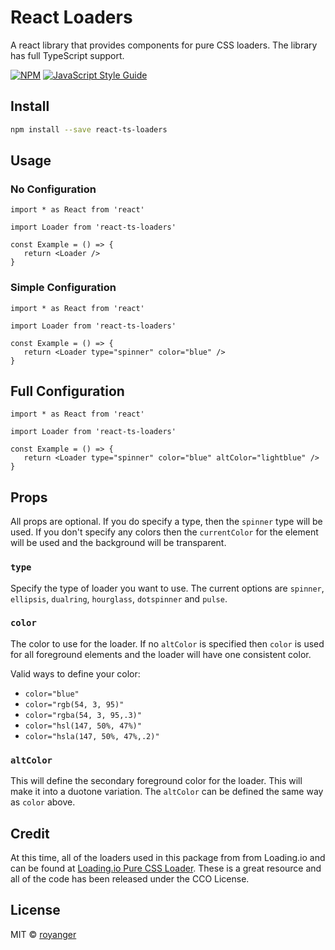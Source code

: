 # React Loaders

A react library that provides components for pure CSS loaders. The library has full TypeScript support.

[![NPM](https://img.shields.io/npm/v/react-ts-loaders.svg)](https://www.npmjs.com/package/react-ts-loaders) [![JavaScript Style Guide](https://img.shields.io/badge/code_style-standard-brightgreen.svg)](https://standardjs.com)

## Install

```bash
npm install --save react-ts-loaders
```

## Usage

### No Configuration

```tsx
import * as React from 'react'

import Loader from 'react-ts-loaders'

const Example = () => {
   return <Loader />
}
```

### Simple Configuration

```tsx
import * as React from 'react'

import Loader from 'react-ts-loaders'

const Example = () => {
   return <Loader type="spinner" color="blue" />
}
```

## Full Configuration

```tsx
import * as React from 'react'

import Loader from 'react-ts-loaders'

const Example = () => {
   return <Loader type="spinner" color="blue" altColor="lightblue" />
}
```

## Props

All props are optional. If you do specify a type, then the `spinner` type will be used. If you don't specify any colors then the `currentColor` for the element will be used and the background will be transparent.

### `type`

Specify the type of loader you want to use. The current options are `spinner`, `ellipsis`, `dualring`, `hourglass`, `dotspinner` and `pulse`.

### `color`

The color to use for the loader. If no `altColor` is specified then `color` is used for all foreground elements and the loader will have one consistent color.

Valid ways to define your color:

-  `color="blue"`
-  `color="rgb(54, 3, 95)"`
-  `color="rgba(54, 3, 95,.3)"`
-  `color="hsl(147, 50%, 47%)"`
-  `color="hsla(147, 50%, 47%,.2)"`

### `altColor`

This will define the secondary foreground color for the loader. This will make it into a duotone variation. The `altColor` can be defined the same way as `color` above.

## Credit

At this time, all of the loaders used in this package from from Loading.io and can be found at [Loading.io Pure CSS Loader](https://loading.io/css/). These is a great resource and all of the code has been released under the CCO License.

## License

MIT © [royanger](https://github.com/royanger)
